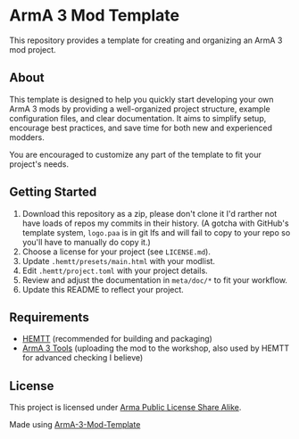 # ArmA 3 Mod Template

This repository provides a template for creating and organizing an ArmA 3 mod project.

## About

This template is designed to help you quickly start developing your own ArmA 3 mods by providing a well-organized project structure, example configuration files, and clear documentation.
It aims to simplify setup, encourage best practices, and save time for both new and experienced modders.

You are encouraged to customize any part of the template to fit your project's needs.

## Getting Started

1. Download this repository as a zip, please don't clone it I'd rarther not have loads of repos my commits in their history. (A gotcha with GitHub's template system, `logo.paa` is in git lfs and will fail to copy to your repo so you'll have to manually do copy it.)
2. Choose a license for your project (see `LICENSE.md`).
3. Update `.hemtt/presets/main.html` with your modlist.
4. Edit `.hemtt/project.toml` with your project details.
5. Review and adjust the documentation in `meta/doc/*` to fit your workflow.
6. Update this README to reflect your project.

## Requirements

- [HEMTT](https://github.com/synixebrett/HEMTT) (recommended for building and packaging)
- [ArmA 3 Tools](https://store.steampowered.com/app/233800/Arma_3_Tools/) (uploading the mod to the workshop, also used by HEMTT for advanced checking I believe)

## License

This project is licensed under [Arma Public License Share Alike](LICENSE.md).

Made using [ArmA-3-Mod-Template](https://github.com/Lupus590/ArmA-3-Mod-Template)
